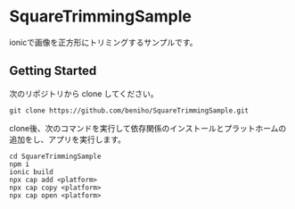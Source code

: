 # SquareTrimmingSample
ionicで画像を正方形にトリミングするサンプルです。  
## Getting Started  
次のリポジトリから clone してください。  
```
git clone https://github.com/beniho/SquareTrimmingSample.git
```
clone後、次のコマンドを実行して依存関係のインストールとプラットホームの追加をし、アプリを実行します。  
```
cd SquareTrimmingSample
npm i
ionic build
npx cap add <platform>
npx cap copy <platform>
npx cap open <platform>
```
